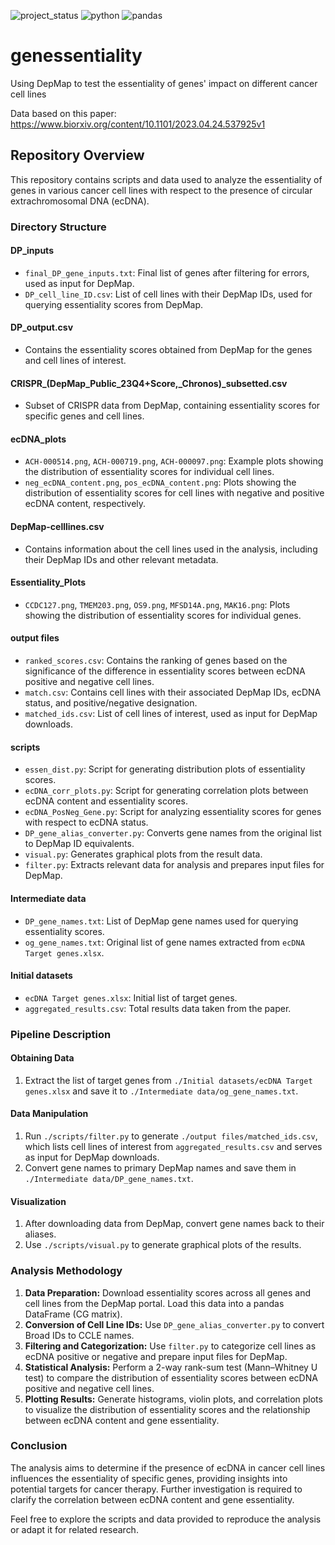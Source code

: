 ![project_status](https://img.shields.io/badge/project%20status-stable-green)
![python](https://img.shields.io/badge/python-3.9.6-green)
![pandas](https://img.shields.io/badge/pandas-2.2.2-white)

# genessentiality
Using DepMap to test the essentiality of genes' impact on different cancer cell lines

Data based on this paper: 
https://www.biorxiv.org/content/10.1101/2023.04.24.537925v1

## Repository Overview

This repository contains scripts and data used to analyze the essentiality of genes in various cancer cell lines with respect to the presence of circular extrachromosomal DNA (ecDNA).

### Directory Structure

#### DP_inputs
- `final_DP_gene_inputs.txt`: Final list of genes after filtering for errors, used as input for DepMap.
- `DP_cell_line_ID.csv`: List of cell lines with their DepMap IDs, used for querying essentiality scores from DepMap.

#### DP_output.csv
- Contains the essentiality scores obtained from DepMap for the genes and cell lines of interest.

#### CRISPR_(DepMap_Public_23Q4+Score,_Chronos)_subsetted.csv
- Subset of CRISPR data from DepMap, containing essentiality scores for specific genes and cell lines.

#### ecDNA_plots
- `ACH-000514.png`, `ACH-000719.png`, `ACH-000097.png`: Example plots showing the distribution of essentiality scores for individual cell lines.
- `neg_ecDNA_content.png`, `pos_ecDNA_content.png`: Plots showing the distribution of essentiality scores for cell lines with negative and positive ecDNA content, respectively.

#### DepMap-celllines.csv
- Contains information about the cell lines used in the analysis, including their DepMap IDs and other relevant metadata.

#### Essentiality_Plots
- `CCDC127.png`, `TMEM203.png`, `OS9.png`, `MFSD14A.png`, `MAK16.png`: Plots showing the distribution of essentiality scores for individual genes.

#### output files
- `ranked_scores.csv`: Contains the ranking of genes based on the significance of the difference in essentiality scores between ecDNA positive and negative cell lines.
- `match.csv`: Contains cell lines with their associated DepMap IDs, ecDNA status, and positive/negative designation.
- `matched_ids.csv`: List of cell lines of interest, used as input for DepMap downloads.

#### scripts
- `essen_dist.py`: Script for generating distribution plots of essentiality scores.
- `ecDNA_corr_plots.py`: Script for generating correlation plots between ecDNA content and essentiality scores.
- `ecDNA_PosNeg_Gene.py`: Script for analyzing essentiality scores for genes with respect to ecDNA status.
- `DP_gene_alias_converter.py`: Converts gene names from the original list to DepMap ID equivalents.
- `visual.py`: Generates graphical plots from the result data.
- `filter.py`: Extracts relevant data for analysis and prepares input files for DepMap.

#### Intermediate data
- `DP_gene_names.txt`: List of DepMap gene names used for querying essentiality scores.
- `og_gene_names.txt`: Original list of gene names extracted from `ecDNA Target genes.xlsx`.

#### Initial datasets
- `ecDNA Target genes.xlsx`: Initial list of target genes.
- `aggregated_results.csv`: Total results data taken from the paper.

### Pipeline Description

#### Obtaining Data
1. Extract the list of target genes from `./Initial datasets/ecDNA Target genes.xlsx` and save it to `./Intermediate data/og_gene_names.txt`.

#### Data Manipulation
1. Run `./scripts/filter.py` to generate `./output files/matched_ids.csv`, which lists cell lines of interest from `aggregated_results.csv` and serves as input for DepMap downloads.
2. Convert gene names to primary DepMap names and save them in `./Intermediate data/DP_gene_names.txt`.

#### Visualization
1. After downloading data from DepMap, convert gene names back to their aliases.
2. Use `./scripts/visual.py` to generate graphical plots of the results.

### Analysis Methodology
1. **Data Preparation:** Download essentiality scores across all genes and cell lines from the DepMap portal. Load this data into a pandas DataFrame (CG matrix).
2. **Conversion of Cell Line IDs:** Use `DP_gene_alias_converter.py` to convert Broad IDs to CCLE names.
3. **Filtering and Categorization:** Use `filter.py` to categorize cell lines as ecDNA positive or negative and prepare input files for DepMap.
4. **Statistical Analysis:** Perform a 2-way rank-sum test (Mann–Whitney U test) to compare the distribution of essentiality scores between ecDNA positive and negative cell lines.
5. **Plotting Results:** Generate histograms, violin plots, and correlation plots to visualize the distribution of essentiality scores and the relationship between ecDNA content and gene essentiality.

### Conclusion
The analysis aims to determine if the presence of ecDNA in cancer cell lines influences the essentiality of specific genes, providing insights into potential targets for cancer therapy. Further investigation is required to clarify the correlation between ecDNA content and gene essentiality.

Feel free to explore the scripts and data provided to reproduce the analysis or adapt it for related research.
